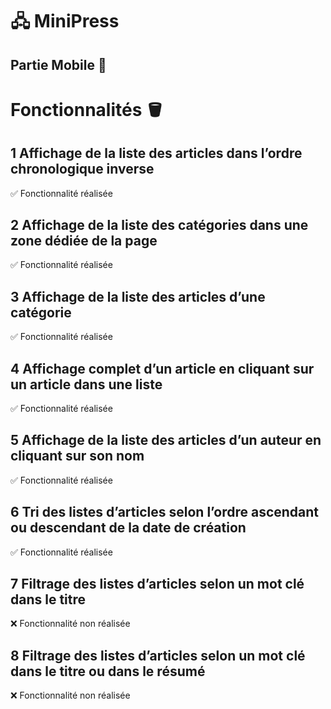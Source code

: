 # 🖧 MiniPress
## Partie Mobile 📱

# Fonctionnalités 🪣
## 1 Affichage de la liste des articles dans l’ordre chronologique inverse
✅ Fonctionnalité réalisée
## 2 Affichage de la liste des catégories dans une zone dédiée de la page
✅ Fonctionnalité réalisée
## 3 Affichage de la liste des articles d’une catégorie
✅ Fonctionnalité réalisée
## 4  Affichage complet d’un article en cliquant sur un article dans une liste
✅ Fonctionnalité réalisée
## 5 Affichage de la liste des articles d’un auteur en cliquant sur son nom
✅ Fonctionnalité réalisée
## 6 Tri des listes d’articles selon l’ordre ascendant ou descendant de la date de création
✅ Fonctionnalité réalisée
## 7 Filtrage des listes d’articles selon un mot clé dans le titre
❌ Fonctionnalité non réalisée
## 8 Filtrage des listes d’articles selon un mot clé dans le titre ou dans le résumé
❌ Fonctionnalité non réalisée